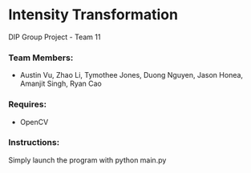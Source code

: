 # Intensity Transformation
DIP Group Project - Team 11 
### Team Members:
 - Austin Vu, Zhao Li, Tymothee Jones, Duong Nguyen, Jason Honea, Amanjit Singh, Ryan Cao
### Requires:
- OpenCV
### Instructions:
Simply launch the program with python main.py
